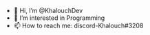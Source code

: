 - 👋 Hi, I’m @KhalouchDev
- 👀 I’m interested in Programming
- 📫 How to reach me: discord-Khalouch#3208

<!---
KhalouchDev/KhalouchDev is a ✨ special ✨ repository because its `README.md` (this file) appears on your GitHub profile.
You can click the Preview link to take a look at your changes.
--->

